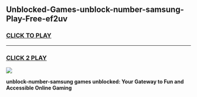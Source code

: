 
## Unblocked-Games-unblock-number-samsung-Play-Free-ef2uv
<h3>
<a href="https://premium76.site?title=unblock-number-samsung&ref=23A">CLICK TO PLAY</a></h3>
<hr>

<h3>
<a href="https://premium76.site?title=unblock-number-samsung&ref=23A">CLICK 2 PLAY</a>
  
</h3>

<a href="https://premium76.site?title=unblock-number-samsung&ref=23A"><img src="https://clearcache.store/games.png"></a>


**unblock-number-samsung games unblocked: Your Gateway to Fun and Accessible Online Gaming**
